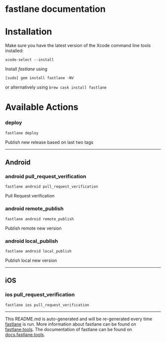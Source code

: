 fastlane documentation
================
# Installation

Make sure you have the latest version of the Xcode command line tools installed:

```
xcode-select --install
```

Install _fastlane_ using
```
[sudo] gem install fastlane -NV
```
or alternatively using `brew cask install fastlane`

# Available Actions
### deploy
```
fastlane deploy
```
Publish new release based on last two tags

----

## Android
### android pull_request_verification
```
fastlane android pull_request_verification
```
Pull Request verification
### android remote_publish
```
fastlane android remote_publish
```
Publish remote new version
### android local_publish
```
fastlane android local_publish
```
Publish local new version

----

## iOS
### ios pull_request_verification
```
fastlane ios pull_request_verification
```


----

This README.md is auto-generated and will be re-generated every time [fastlane](https://fastlane.tools) is run.
More information about fastlane can be found on [fastlane.tools](https://fastlane.tools).
The documentation of fastlane can be found on [docs.fastlane.tools](https://docs.fastlane.tools).
